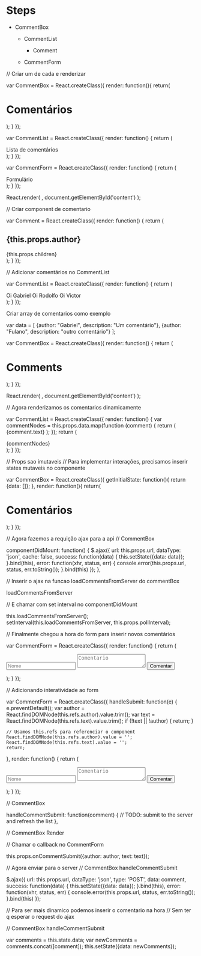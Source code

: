 # Steps

- CommentBox
  - CommentList
    - Comment

  - CommentForm

// Criar um de cada e renderizar


var CommentBox = React.createClass({
    render: function(){
      return(
        <div className="comment-box">
          <h1>Comentários</h1>
          <CommentList />
          <CommentForm />
        </div>
      );
    }
  });

  var CommentList = React.createClass({
    render: function() {
      return (
        <div className="comment-list">
          Lista de comentários
        </div>
      );
    }
  });

  var CommentForm = React.createClass({
    render: function() {
      return (
        <div className="comment-form">
          Formulário
        </div>
      );
    }
  });

  React.render(
    <CommentBox />,
    document.getElementById('content')
  );


// Criar component de comentario

var Comment = React.createClass({
    render: function() {
      return (
        <div className="comment">
        <h2 className="comment-author">
            {this.props.author}
          </h2>
          {this.props.children}
        </div>
      );
    }
  });


// Adicionar comentários no CommentList

var CommentList = React.createClass({
  render: function() {
    return (
      <div className="commentList">
        <Comment author="Gabriel">Oi Gabriel</Comment>
        <Comment author="Rodolfo">Oi Rodolfo</Comment>
        <Comment author="Victor">Oi Victor</Comment>
      </div>
    );
  }
});

Criar array de comentarios como exemplo

var data = [
  {author: "Gabriel", description: "Um comentário"},
  {author: "Fulano", description: "outro comentário"}
];

var CommentBox = React.createClass({
  render: function() {
    return (
      <div className="commentBox">
        <h1>Comments</h1>
        <CommentList data={this.props.data} />
        <CommentForm />
      </div>
    );
  }
});

React.render(
  <CommentBox data={data} />,
  document.getElementById('content')
);

// Agora renderizamos os comentarios dinamicamente

var CommentList = React.createClass({
  render: function() {
    var commentNodes = this.props.data.map(function (comment) {
      return (
        <Comment author={comment.author}>
          {comment.text}
        </Comment>
      );
    });
    return (
      <div className="commentList">
        {commentNodes}
      </div>
    );
  }
});


// Props sao imutaveis
// Para implementar interações, precisamos inserir states mutaveis no componente

var CommentBox = React.createClass({
    getInitialState: function(){
      return {data: []};
    },
    render: function(){
      return(
        <div className="comment-box">
          <h1>Comentários</h1>
          <CommentList data={this.state.data}/>
          <CommentForm />
        </div>
      );
    }
  });

// Agora fazemos a requição ajax para a api
// CommentBox

componentDidMount: function() {
    $.ajax({
      url: this.props.url,
      dataType: 'json',
      cache: false,
      success: function(data) {
        this.setState({data: data});
      }.bind(this),
      error: function(xhr, status, err) {
        console.error(this.props.url, status, err.toString());
      }.bind(this)
    });
  },

// Inserir o ajax na funcao loadCommentsFromServer do commentBox

loadCommentsFromServer

// E chamar com set interval no componentDidMount

this.loadCommentsFromServer();
setInterval(this.loadCommentsFromServer, this.props.pollInterval);


// Finalmente chegou a hora do form para inserir novos comentários

var CommentForm = React.createClass({
  render: function() {
    return (
      <form className="comment-form">
        <input type="text" placeholder="Nome" />
        <textarea placeholder="Comentario"></textarea>
        <input type="submit" value="Comentar" />
      </form>
    );
  }
});

// Adicionando interatividade ao form

var CommentForm = React.createClass({
  handleSubmit: function(e) {
    e.preventDefault();
    var author = React.findDOMNode(this.refs.author).value.trim();
    var text = React.findDOMNode(this.refs.text).value.trim();
    if (!text || !author) {
      return;
    }
    
    // Usamos this.refs para referenciar o component
    React.findDOMNode(this.refs.author).value = '';
    React.findDOMNode(this.refs.text).value = '';
    return;
  },
  render: function() {
    return (
      <form className="comment-form" onSubmit={this.handleSubmit}>
          <input type="text" placeholder="Nome" ref="author" />
          <textarea placeholder="Comentario" ref="text"></textarea>
          <input type="submit" value="Comentar" />
        </form>
    );
  }
});

// CommentBox

handleCommentSubmit: function(comment) {
    // TODO: submit to the server and refresh the list
  },

// CommentBox Render

<CommentForm onCommentSubmit={this.handleCommentSubmit} />

// Chamar o callback no CommentForm

 this.props.onCommentSubmit({author: author, text: text});

// Agora enviar para o server
// CommentBox handleCommentSubmit

$.ajax({
      url: this.props.url,
      dataType: 'json',
      type: 'POST',
      data: comment,
      success: function(data) {
        this.setState({data: data});
      }.bind(this),
      error: function(xhr, status, err) {
        console.error(this.props.url, status, err.toString());
      }.bind(this)
    });

// Para ser mais dinamico podemos inserir o comentario na hora
// Sem ter q esperar o request do ajax

// CommentBox handleCommentSubmit

var comments = this.state.data;
var newComments = comments.concat([comment]);
this.setState({data: newComments});